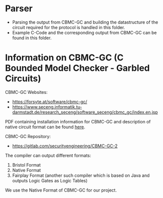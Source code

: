 # Parser

- Parsing the output from CBMC-GC and building the datastructure of the circuit required for the protocol is handled in this folder.
- Example C-Code and the corresponding output from CBMC-GC can be found in this folder.

# Information on CBMC-GC (C Bounded Model Checker - Garbled Circuits)

CBMC-GC Websites:
* https://forsyte.at/software/cbmc-gc/
* https://www.seceng.informatik.tu-darmstadt.de/research_seceng/software_seceng/cbmc_gc/index.en.jsp

PDF containing installation information for CBMC-GC and description of native circuit format can be found [here](http://forsyte.at/wp-content/uploads/cbmc-gc-v0.9.3_upd1.pdf).

CBMC-GC Repository:
* https://gitlab.com/securityengineering/CBMC-GC-2


The compiler can output different formats:
1. Bristol Format
2. Native Format
3. Fairplay Format (another such compiler which is based on Java and outputs Logic Gates as Logic Tables)

We use the Native Format of CBMC-GC for our project.

